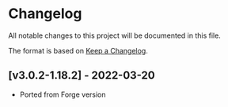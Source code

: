 # Changelog
All notable changes to this project will be documented in this file.

The format is based on [Keep a Changelog].

## [v3.0.2-1.18.2] - 2022-03-20
- Ported from Forge version

[Keep a Changelog]: https://keepachangelog.com/en/1.0.0/
